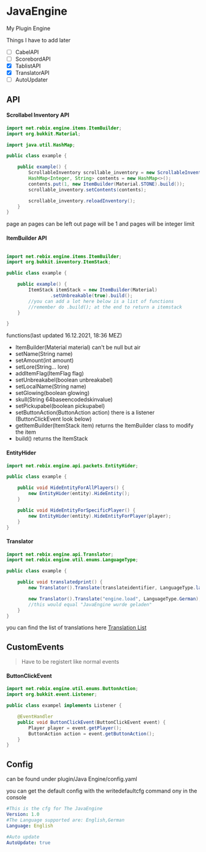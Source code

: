 # JavaEngine
My Plugin Engine


Things I have to add later
- [ ] CabelAPI
- [ ] ScorebordAPI
- [x] TablistAPI
- [x] TranslatorAPI
- [ ] AutoUpdater

## API

#### Scrollabel Inventory API

```java
import net.rebix.engine.items.ItemBuilder;
import org.bukkit.Material;

import java.util.HashMap;

public class example {

    public example() {
        ScrollableInventory scrollable_inventory = new ScrollableInventory().create(player, name, size, page, pages);
        HashMap<Integer, String> contents = new HashMap<>();
        contents.put(1, new ItemBuilder(Material.STONE).build());
        scrollable_inventory.setContents(contents);

        scrollable_inventory.reloadInventory();
    }
}
```

page an pages can be left out page will be 1 and pages will be integer limit

#### ItemBuilder API

```java

import net.rebix.engine.items.ItemBuilder;
import org.bukkit.inventory.ItemStack;

public class example {

    public example() {
        ItemStack itemStack = new ItemBuilder(Material)
                .setUnbreakable(true).build();
        //you can add a lot here below is a list of functions
        //remember do .build(); at the end to return a itemstack
    }

}
```
functions(last updated 16.12.2021, 18:36 MEZ)
- ItemBuilder(Material material) can't be null but air
- setName(String name)
- setAmount(int amount)
- setLore(String... lore)
- addItemFlag(ItemFlag flag)
- setUnbreakabel(boolean unbreakabel)
- setLocalName(String name)
- setGlowing(boolean glowing)
- skull(String 64baseencodedskinvalue)
- setPickupabel(boolean pickupabel)
- setButtonAction(ButtonAction action) there is a listener (ButtonClickEvent look below)
- getItemBuilder(ItemStack item) returns the ItemBuilder class to modify the item
- build() returns the ItemStack

#### EntityHider

```java
import net.rebix.engine.api.packets.EntityHider;

public class example {

    public void HideEntityForAllPlayers() {
        new EntityHider(entity).HideEntity();
    }

    public void HideEntityForSpecificPlayer() {
        new EntityHider(entity).HideEntityForPlayer(player);
    }
}
```


#### Translator

```java
import net.rebix.engine.api.Translator;
import net.rebix.engine.util.enums.LanguageType;

public class example {

    public void translatedprint() {
        new Translator().Translate(translateidentifier, LanguageType.language);

        new Translator().Translate("engine.load", LanguageType.German);
        //this would equal "JavaEngine wurde geladen"
    }
}
```
you can find the list of translations here
[Translation List](https://github.com/Homework-Studios/github-storage/blob/main/JavaEngine/Translations "Translation List")




##  **CustomEvents**
> Have to be registert like normal events

#### ButtonClickEvent

```java
import net.rebix.engine.util.enums.ButtonAction;
import org.bukkit.event.Listener;

public class exampel implements Listener {

    @EventHandler
    public void ButtonClickEvent(ButtonClickEvent event) {
        Player player = event.getPlayer();
        ButtonAction action = event.getButtonAction();
    }
}
```


## Config
can be found under plugin/Java Engine/config.yaml

you can get the default config with the writedefaultcfg command ony in the console
```yaml
#This is the cfg for The JavaEngine
Version: 1.0
#The Language supported are: English,German
Language: English

#Auto update
AutoUpdate: true


```

